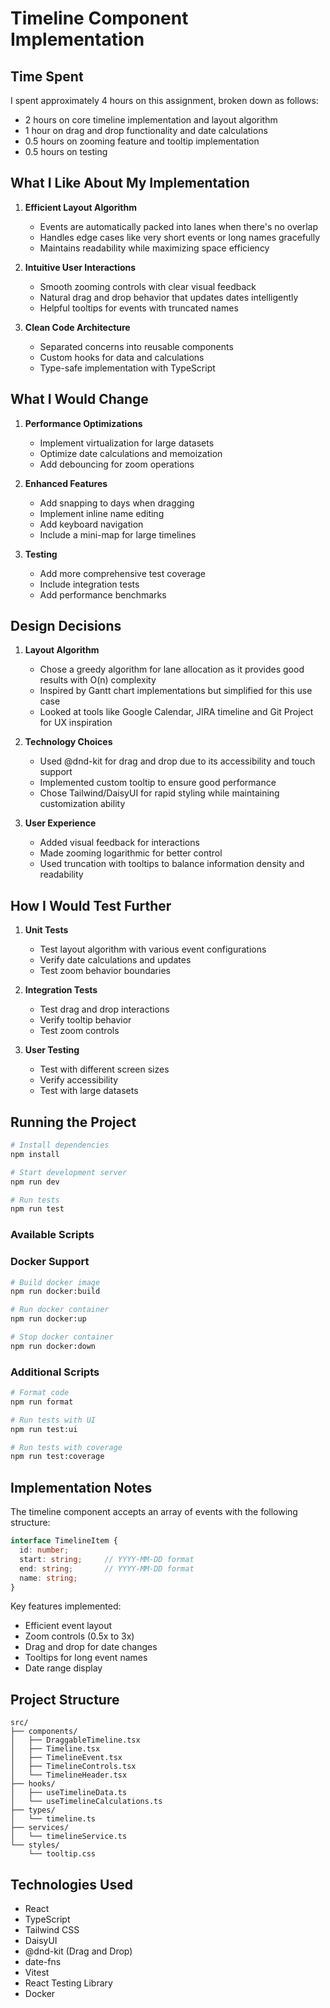 # Timeline Component Implementation

## Time Spent
I spent approximately 4 hours on this assignment, broken down as follows:
- 2 hours on core timeline implementation and layout algorithm
- 1 hour on drag and drop functionality and date calculations
- 0.5 hours on zooming feature and tooltip implementation
- 0.5 hours on testing

## What I Like About My Implementation
1. **Efficient Layout Algorithm**
    - Events are automatically packed into lanes when there's no overlap
    - Handles edge cases like very short events or long names gracefully
    - Maintains readability while maximizing space efficiency

2. **Intuitive User Interactions**
    - Smooth zooming controls with clear visual feedback
    - Natural drag and drop behavior that updates dates intelligently
    - Helpful tooltips for events with truncated names

3. **Clean Code Architecture**
    - Separated concerns into reusable components
    - Custom hooks for data and calculations
    - Type-safe implementation with TypeScript

## What I Would Change
1. **Performance Optimizations**
    - Implement virtualization for large datasets
    - Optimize date calculations and memoization
    - Add debouncing for zoom operations

2. **Enhanced Features**
    - Add snapping to days when dragging
    - Implement inline name editing
    - Add keyboard navigation
    - Include a mini-map for large timelines

3. **Testing**
    - Add more comprehensive test coverage
    - Include integration tests
    - Add performance benchmarks

## Design Decisions
1. **Layout Algorithm**
    - Chose a greedy algorithm for lane allocation as it provides good results with O(n) complexity
    - Inspired by Gantt chart implementations but simplified for this use case
    - Looked at tools like Google Calendar, JIRA timeline and Git Project for UX inspiration

2. **Technology Choices**
    - Used @dnd-kit for drag and drop due to its accessibility and touch support
    - Implemented custom tooltip to ensure good performance
    - Chose Tailwind/DaisyUI for rapid styling while maintaining customization ability

3. **User Experience**
    - Added visual feedback for interactions
    - Made zooming logarithmic for better control
    - Used truncation with tooltips to balance information density and readability

## How I Would Test Further
1. **Unit Tests**
    - Test layout algorithm with various event configurations
    - Verify date calculations and updates
    - Test zoom behavior boundaries

2. **Integration Tests**
    - Test drag and drop interactions
    - Verify tooltip behavior
    - Test zoom controls

3. **User Testing**
    - Test with different screen sizes
    - Verify accessibility
    - Test with large datasets

## Running the Project

```bash
# Install dependencies
npm install

# Start development server
npm run dev

# Run tests
npm run test
```

### Available Scripts

### Docker Support

```bash
# Build docker image
npm run docker:build

# Run docker container
npm run docker:up

# Stop docker container
npm run docker:down
```

### Additional Scripts
```bash
# Format code
npm run format

# Run tests with UI
npm run test:ui

# Run tests with coverage
npm run test:coverage
```

## Implementation Notes
The timeline component accepts an array of events with the following structure:
```typescript
interface TimelineItem {
  id: number;
  start: string;     // YYYY-MM-DD format
  end: string;       // YYYY-MM-DD format
  name: string;
}
```

Key features implemented:
- Efficient event layout
- Zoom controls (0.5x to 3x)
- Drag and drop for date changes
- Tooltips for long event names
- Date range display

## Project Structure
```
src/
├── components/
│   ├── DraggableTimeline.tsx
│   ├── Timeline.tsx
│   ├── TimelineEvent.tsx
│   ├── TimelineControls.tsx
│   └── TimelineHeader.tsx
├── hooks/
│   ├── useTimelineData.ts
│   └── useTimelineCalculations.ts
├── types/
│   └── timeline.ts
├── services/
│   └── timelineService.ts
└── styles/
    └── tooltip.css
```

## Technologies Used
- React
- TypeScript
- Tailwind CSS
- DaisyUI
- @dnd-kit (Drag and Drop)
- date-fns
- Vitest
- React Testing Library
- Docker
